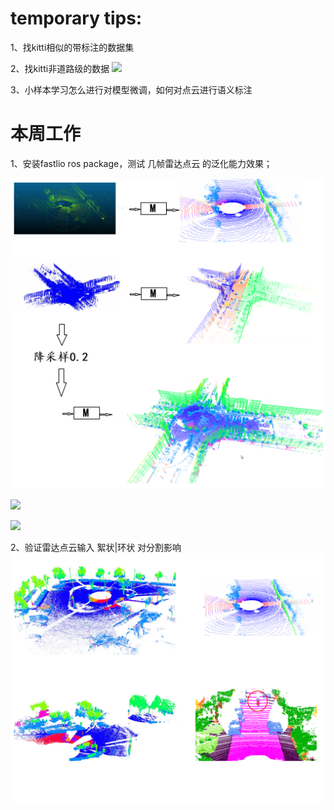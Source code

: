 # temporary tips:
1、找kitti相似的带标注的数据集

2、找kitti非道路级的数据
![](https://pics3.baidu.com/feed/4610b912c8fcc3ce43d0d833b0c1d284d43f2029.jpeg@f_auto?token=52b15376ff04fdf96563d8b4719772a5)

3、小样本学习怎么进行对模型微调，如何对点云进行语义标注




# 本周工作
1、安装fastlio ros package，测试 几帧雷达点云 的泛化能力效果；

![](https://github.com/Darren-pty/Research/blob/main/Learning%20of%20way/Semester/picture/78.png)

![](https://github.com/Darren-pty/Research/blob/main/Learning%20of%20way/Semester/picture/79.png)

![](https://github.com/Darren-pty/Research/blob/main/Learning%20of%20way/Semester/picture/80.png)


2、验证雷达点云输入 絮状|环状 对分割影响
![](https://github.com/Darren-pty/Research/blob/main/Learning%20of%20way/Semester/picture/81.png)



